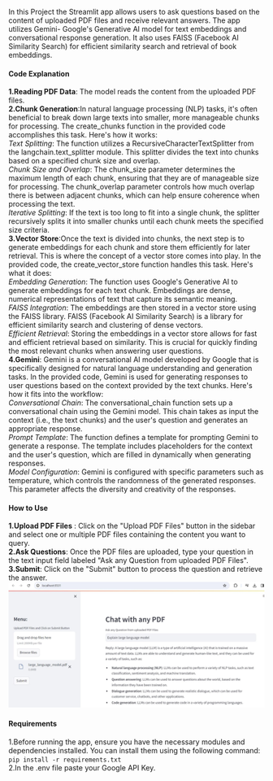 In this Project the Streamlit app allows users to ask questions based on the content of uploaded PDF files and receive relevant answers. The app utilizes Gemini- Google's Generative AI model for text embeddings and conversational response generation. It also uses FAISS (Facebook AI Similarity Search) for efficient similarity search and retrieval of book embeddings.
#### Code Explanation  
**1.Reading PDF Data**: The model reads the content from the uploaded PDF files.  
**2.Chunk Generation**:In natural language processing (NLP) tasks, it's often beneficial to break down large texts into smaller, more manageable chunks for processing. The create_chunks function in the provided code accomplishes this task. Here's how it works:  
*Text Splitting*: The function utilizes a RecursiveCharacterTextSplitter from the langchain.text_splitter module. This splitter divides the text into chunks based on a specified chunk size and overlap.  
*Chunk Size and Overlap*: The chunk_size parameter determines the maximum length of each chunk, ensuring that they are of manageable size for processing. The chunk_overlap parameter controls how much overlap there is between adjacent chunks, which can help ensure coherence when processing the text.  
*Iterative Splitting*: If the text is too long to fit into a single chunk, the splitter recursively splits it into smaller chunks until each chunk meets the specified size criteria.  
**3.Vector Store**:Once the text is divided into chunks, the next step is to generate embeddings for each chunk and store them efficiently for later retrieval. This is where the concept of a vector store comes into play. In the provided code, the create_vector_store function handles this task. Here's what it does:  
*Embedding Generation*: The function uses Google's Generative AI to generate embeddings for each text chunk. Embeddings are dense, numerical representations of text that capture its semantic meaning.  
*FAISS Integration*: The embeddings are then stored in a vector store using the FAISS library. FAISS (Facebook AI Similarity Search) is a library for efficient similarity search and clustering of dense vectors.  
*Efficient Retrieval*: Storing the embeddings in a vector store allows for fast and efficient retrieval based on similarity. This is crucial for quickly finding the most relevant chunks when answering user questions.  
**4.Gemini**: Gemini is a conversational AI model developed by Google that is specifically designed for natural language understanding and generation tasks. In the provided code, Gemini is used for generating responses to user questions based on the context provided by the text chunks. Here's how it fits into the workflow:  
*Conversational Chain*: The conversational_chain function sets up a conversational chain using the Gemini model. This chain takes as input the context (i.e., the text chunks) and the user's question and generates an appropriate response.  
*Prompt Template*: The function defines a template for prompting Gemini to generate a response. The template includes placeholders for the context and the user's question, which are filled in dynamically when generating responses.  
*Model Configuration*: Gemini is configured with specific parameters such as temperature, which controls the randomness of the generated responses. This parameter affects the diversity and creativity of the responses.  

#### How to Use  
**1.Upload PDF Files** : Click on the "Upload PDF Files" button in the sidebar and select one or multiple PDF files containing the content you want to query.  
**2.Ask Questions**: Once the PDF files are uploaded, type your question in the text input field labeled "Ask any Question from uploaded PDF Files".  
**3.Submit**: Click on the "Submit" button to process the question and retrieve the answer.  
![Chatbot Response](https://github.com/kavyapan/RAG_Chatbot_LLM/blob/main/RAG_PDF_Chatbot_Gemini/Chatbot_reponse1.JPG)

#### Requirements
1.Before running the app, ensure you have the necessary modules and dependencies installed. You can install them using the following command:
`pip install -r requirements.txt`  
2.In the .env file paste your Google API Key.
